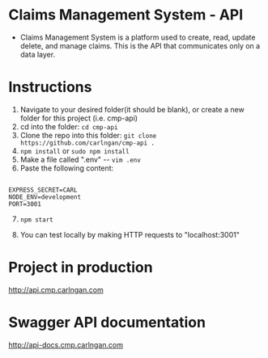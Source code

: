 # Claims Management System  - API
* Claims Management System is a platform used to create, read, update delete, and manage claims. This is the API that communicates only on a data layer.

# Instructions
1. Navigate to your desired folder(it should be blank), or create a new folder for this project (i.e. cmp-api)
2. cd into the folder: `cd cmp-api`
3. Clone the repo into this folder: `git clone https://github.com/carlngan/cmp-api .`
4. `npm install` or `sudo npm install`
5. Make a file called ".env" -- `vim .env`
6. Paste the following content:
```

EXPRESS_SECRET=CARL
NODE_ENV=development
PORT=3001

```
7. `npm start`

8.  You can test locally by making HTTP requests to  "localhost:3001"

# Project in production
http://api.cmp.carlngan.com

# Swagger API documentation
http://api-docs.cmp.carlngan.com
